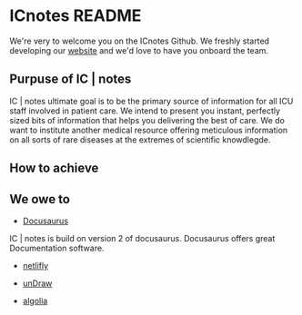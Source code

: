 # ICnotes README

We're very to welcome you on the ICnotes Github. We freshly started developing our [website](https://icnotes.org) and we'd love to have you onboard the team.

## Purpuse of IC | notes

IC | notes ultimate goal is to be the primary source of information for all ICU staff involved in patient care. We intend to present you instant, perfectly sized bits of information that helps you delivering the best of care. We do want to institute another medical resource offering meticulous information on all sorts of rare diseases at the extremes of scientific knowdlegde. 

## How to achieve




## We owe to 

- [Docusaurus](https://v2.docusaurus.io/)

IC | notes is build on version 2 of docusaurus. Docusaurus offers great Documentation software. 

- [netlifly](https://www.netlify.com/)

- [unDraw](https://undraw.co/)

- [algolia](https://www.algolia.com/)
